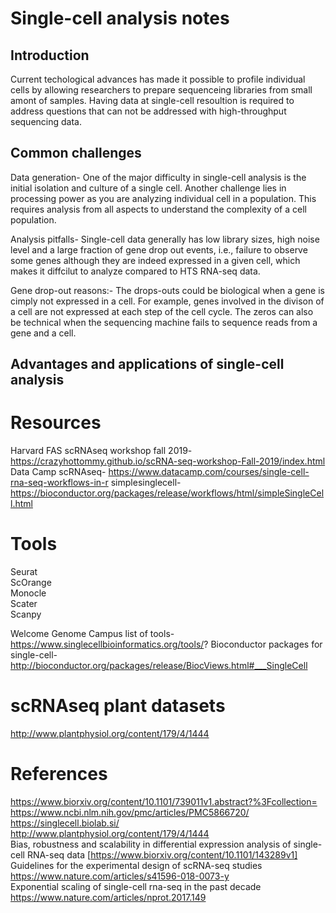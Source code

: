 

# Single-cell analysis notes


## Introduction
Current techological advances has made it possible to profile individual cells by allowing researchers to prepare sequenceing libraries from small amont of samples. Having data at single-cell resoultion is required to address questions that can not be addressed with high-throughput sequencing data. 


## Common challenges
Data generation- One of the major difficulty in single-cell analysis is the initial isolation and culture of a single cell.
Another challenge lies in processing power as you are analyzing individual cell in a population. This requires analysis from all aspects to understand the complexity of a cell population.

Analysis pitfalls- Single-cell data generally has low library sizes, high noise level and a large fraction of gene drop out events, i.e., failure to observe some genes although they are indeed expressed in a given cell, which makes it diffcilut to analyze compared to HTS RNA-seq data. 

Gene drop-out reasons:- The drops-outs could be biological when a gene is cimply not expressed in a cell. For example, genes involved in the divison of a cell are not expressed at each step of the cell cycle. The zeros can also be technical when the sequencing machine fails to sequence reads from a gene and a cell.


## Advantages and applications of single-cell analysis




# Resources
Harvard FAS scRNAseq workshop fall 2019- https://crazyhottommy.github.io/scRNA-seq-workshop-Fall-2019/index.html \
Data Camp scRNAseq- https://www.datacamp.com/courses/single-cell-rna-seq-workflows-in-r
simplesinglecell- https://bioconductor.org/packages/release/workflows/html/simpleSingleCell.html


# Tools
Seurat \
ScOrange \
Monocle \
Scater \
Scanpy

Welcome Genome Campus list of tools- https://www.singlecellbioinformatics.org/tools/?
Bioconductor packages for single-cell- http://bioconductor.org/packages/release/BiocViews.html#___SingleCell

# scRNAseq plant datasets
http://www.plantphysiol.org/content/179/4/1444 


# References
https://www.biorxiv.org/content/10.1101/739011v1.abstract?%3Fcollection= \
https://www.ncbi.nlm.nih.gov/pmc/articles/PMC5866720/ \
https://singlecell.biolab.si/ \
http://www.plantphysiol.org/content/179/4/1444 \
Bias, robustness and scalability in differential expression analysis of single-cell RNA-seq data [https://www.biorxiv.org/content/10.1101/143289v1] \
Guidelines for the experimental design of scRNA-seq studies
https://www.nature.com/articles/s41596-018-0073-y \
Exponential scaling of single-cell rna-seq in the past decade
https://www.nature.com/articles/nprot.2017.149
